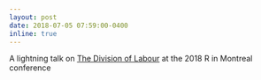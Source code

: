 ```yaml
---
layout: post
date: 2018-07-05 07:59:00-0400
inline: true
---
```


A lightning talk on [The Division of Labour](https://github.com/sahirbhatnagar/knitr-tutorial/blob/master/slides/userR2018.pdf) at the 2018 R in Montreal conference